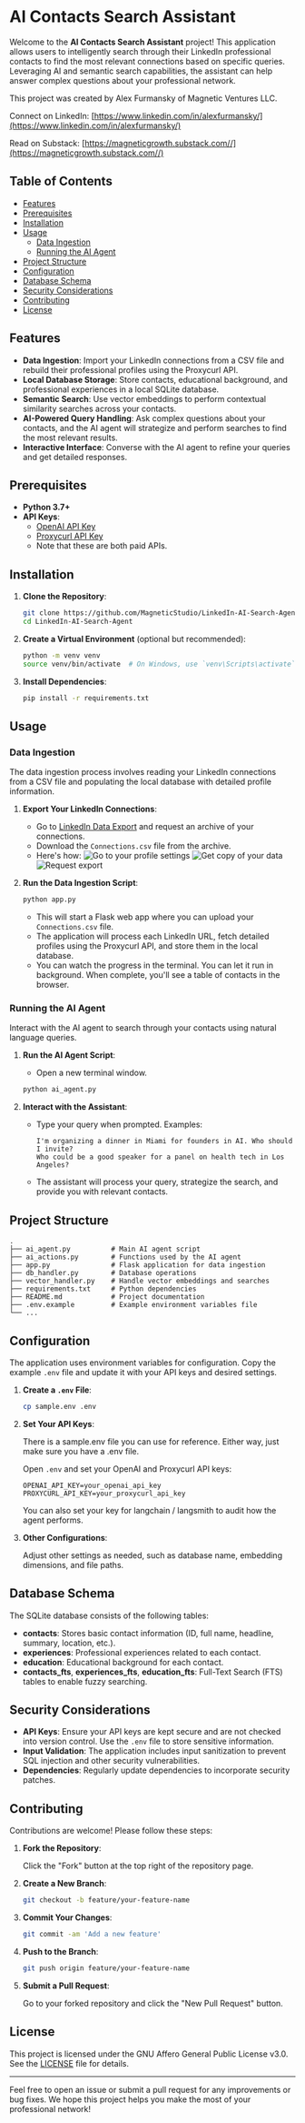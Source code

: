 # AI Contacts Search Assistant

Welcome to the **AI Contacts Search Assistant** project! This application allows users to intelligently search through their LinkedIn professional contacts to find the most relevant connections based on specific queries. Leveraging AI and semantic search capabilities, the assistant can help answer complex questions about your professional network.

This project was created by Alex Furmansky of Magnetic Ventures LLC.

Connect on LinkedIn: [https://www.linkedin.com/in/alexfurmansky/](https://www.linkedin.com/in/alexfurmansky/)

Read on Substack: [https://magneticgrowth.substack.com//](https://magneticgrowth.substack.com//)


## Table of Contents

- [Features](#features)
- [Prerequisites](#prerequisites)
- [Installation](#installation)
- [Usage](#usage)
  - [Data Ingestion](#data-ingestion)
  - [Running the AI Agent](#running-the-ai-agent)
- [Project Structure](#project-structure)
- [Configuration](#configuration)
- [Database Schema](#database-schema)
- [Security Considerations](#security-considerations)
- [Contributing](#contributing)
- [License](#license)

## Features

- **Data Ingestion**: Import your LinkedIn connections from a CSV file and rebuild their professional profiles using the Proxycurl API.
- **Local Database Storage**: Store contacts, educational background, and professional experiences in a local SQLite database.
- **Semantic Search**: Use vector embeddings to perform contextual similarity searches across your contacts.
- **AI-Powered Query Handling**: Ask complex questions about your contacts, and the AI agent will strategize and perform searches to find the most relevant results.
- **Interactive Interface**: Converse with the AI agent to refine your queries and get detailed responses.

## Prerequisites

- **Python 3.7+**
- **API Keys**:
  - [OpenAI API Key](https://platform.openai.com/account/api-keys)
  - [Proxycurl API Key](https://nubela.co/proxycurl)
  - Note that these are both paid APIs.

## Installation

1. **Clone the Repository**:

   ```bash
   git clone https://github.com/MagneticStudio/LinkedIn-AI-Search-Agent
   cd LinkedIn-AI-Search-Agent
   ```

2. **Create a Virtual Environment** (optional but recommended):

   ```bash
   python -m venv venv
   source venv/bin/activate  # On Windows, use `venv\Scripts\activate`
   ```

3. **Install Dependencies**:

   ```bash
   pip install -r requirements.txt
   ```

## Usage

### Data Ingestion

The data ingestion process involves reading your LinkedIn connections from a CSV file and populating the local database with detailed profile information.

1. **Export Your LinkedIn Connections**:

   - Go to [LinkedIn Data Export](https://www.linkedin.com/psettings/member-data) and request an archive of your connections.
   - Download the `Connections.csv` file from the archive.
   - Here's how:
    ![Go to your profile settings](reference_images/LinkedIn1.png)
    ![Get copy of your data](reference_images/LinkedIn2.png)
    ![Request export](reference_images/LinkedIn3.png)


2. **Run the Data Ingestion Script**:

   ```bash
   python app.py
   ```

   - This will start a Flask web app where you can upload your `Connections.csv` file.
   - The application will process each LinkedIn URL, fetch detailed profiles using the Proxycurl API, and store them in the local database.
   - You can watch the progress in the terminal. You can let it run in background. When complete, you'll see a table of contacts in the browser.

### Running the AI Agent

Interact with the AI agent to search through your contacts using natural language queries.

1. **Run the AI Agent Script**:
    - Open a new terminal window.
   ```bash
   python ai_agent.py
   ```

2. **Interact with the Assistant**:

   - Type your query when prompted. Examples:

     ```
     I'm organizing a dinner in Miami for founders in AI. Who should I invite?
     Who could be a good speaker for a panel on health tech in Los Angeles?
     ```

   - The assistant will process your query, strategize the search, and provide you with relevant contacts.

## Project Structure

```plaintext
.
├── ai_agent.py          # Main AI agent script
├── ai_actions.py        # Functions used by the AI agent
├── app.py               # Flask application for data ingestion
├── db_handler.py        # Database operations
├── vector_handler.py    # Handle vector embeddings and searches
├── requirements.txt     # Python dependencies
├── README.md            # Project documentation
├── .env.example         # Example environment variables file
└── ...
```

## Configuration

The application uses environment variables for configuration. Copy the example `.env` file and update it with your API keys and desired settings.

1. **Create a `.env` File**:

   ```bash
   cp sample.env .env
   ```

2. **Set Your API Keys**:

   There is a sample.env file you can use for reference. Either way, just make sure you have a .env file.
   
   Open `.env` and set your OpenAI and Proxycurl API keys:

   ```env
   OPENAI_API_KEY=your_openai_api_key
   PROXYCURL_API_KEY=your_proxycurl_api_key
   
   ```
   You can also set your key for langchain / langsmith to audit how the agent performs.

4. **Other Configurations**:

   Adjust other settings as needed, such as database name, embedding dimensions, and file paths.

## Database Schema

The SQLite database consists of the following tables:

- **contacts**: Stores basic contact information (ID, full name, headline, summary, location, etc.).
- **experiences**: Professional experiences related to each contact.
- **education**: Educational background for each contact.
- **contacts_fts**, **experiences_fts**, **education_fts**: Full-Text Search (FTS) tables to enable fuzzy searching.

## Security Considerations

- **API Keys**: Ensure your API keys are kept secure and are not checked into version control. Use the `.env` file to store sensitive information.
- **Input Validation**: The application includes input sanitization to prevent SQL injection and other security vulnerabilities.
- **Dependencies**: Regularly update dependencies to incorporate security patches.

## Contributing

Contributions are welcome! Please follow these steps:

1. **Fork the Repository**:

   Click the "Fork" button at the top right of the repository page.

2. **Create a New Branch**:

   ```bash
   git checkout -b feature/your-feature-name
   ```

3. **Commit Your Changes**:

   ```bash
   git commit -am 'Add a new feature'
   ```

4. **Push to the Branch**:

   ```bash
   git push origin feature/your-feature-name
   ```

5. **Submit a Pull Request**:

   Go to your forked repository and click the "New Pull Request" button.

## License

   This project is licensed under the GNU Affero General Public License v3.0. See the [LICENSE](LICENSE) file for details.

---

Feel free to open an issue or submit a pull request for any improvements or bug fixes. We hope this project helps you make the most of your professional network!
